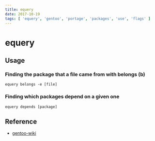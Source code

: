 ```yaml
---
title: equery
date: 2017-10-19
tags: [ 'equery', 'gentoo', 'portage', 'packages', 'use', 'flags' ]
---
```

# equery

## Usage

### Finding the package that a file came from with belongs (b)

`equery belongs -e [file]`

### Finding which packages depend on a given one

`equery depends [package]`

## Reference

* [gentoo-wiki](https://wiki.gentoo.org/wiki/Equery)
